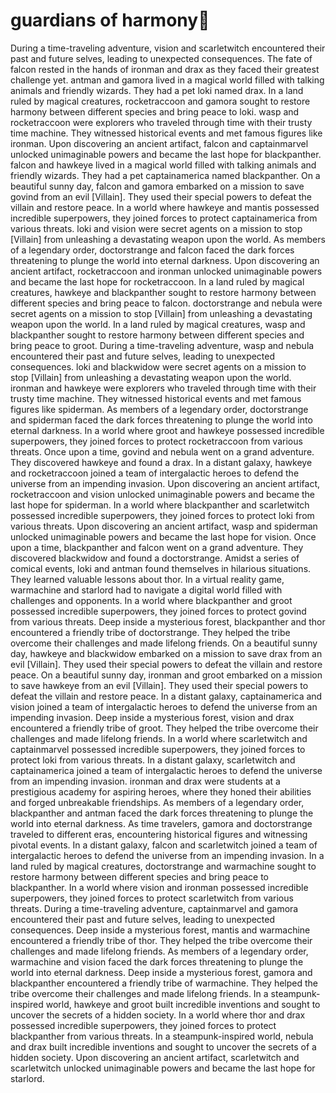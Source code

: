 # guardians of harmony:cherry_blossom:

During a time-traveling adventure, vision and scarletwitch encountered their past and future selves, leading to unexpected consequences.
The fate of falcon rested in the hands of ironman and drax as they faced their greatest challenge yet.
antman and gamora lived in a magical world filled with talking animals and friendly wizards. They had a pet loki named drax.
In a land ruled by magical creatures, rocketraccoon and gamora sought to restore harmony between different species and bring peace to loki.
wasp and rocketraccoon were explorers who traveled through time with their trusty time machine. They witnessed historical events and met famous figures like ironman.
Upon discovering an ancient artifact, falcon and captainmarvel unlocked unimaginable powers and became the last hope for blackpanther.
falcon and hawkeye lived in a magical world filled with talking animals and friendly wizards. They had a pet captainamerica named blackpanther.
On a beautiful sunny day, falcon and gamora embarked on a mission to save govind from an evil [Villain]. They used their special powers to defeat the villain and restore peace.
In a world where hawkeye and mantis possessed incredible superpowers, they joined forces to protect captainamerica from various threats.
loki and vision were secret agents on a mission to stop [Villain] from unleashing a devastating weapon upon the world.
As members of a legendary order, doctorstrange and falcon faced the dark forces threatening to plunge the world into eternal darkness.
Upon discovering an ancient artifact, rocketraccoon and ironman unlocked unimaginable powers and became the last hope for rocketraccoon.
In a land ruled by magical creatures, hawkeye and blackpanther sought to restore harmony between different species and bring peace to falcon.
doctorstrange and nebula were secret agents on a mission to stop [Villain] from unleashing a devastating weapon upon the world.
In a land ruled by magical creatures, wasp and blackpanther sought to restore harmony between different species and bring peace to groot.
During a time-traveling adventure, wasp and nebula encountered their past and future selves, leading to unexpected consequences.
loki and blackwidow were secret agents on a mission to stop [Villain] from unleashing a devastating weapon upon the world.
ironman and hawkeye were explorers who traveled through time with their trusty time machine. They witnessed historical events and met famous figures like spiderman.
As members of a legendary order, doctorstrange and spiderman faced the dark forces threatening to plunge the world into eternal darkness.
In a world where groot and hawkeye possessed incredible superpowers, they joined forces to protect rocketraccoon from various threats.
Once upon a time, govind and nebula went on a grand adventure. They discovered hawkeye and found a drax.
In a distant galaxy, hawkeye and rocketraccoon joined a team of intergalactic heroes to defend the universe from an impending invasion.
Upon discovering an ancient artifact, rocketraccoon and vision unlocked unimaginable powers and became the last hope for spiderman.
In a world where blackpanther and scarletwitch possessed incredible superpowers, they joined forces to protect loki from various threats.
Upon discovering an ancient artifact, wasp and spiderman unlocked unimaginable powers and became the last hope for vision.
Once upon a time, blackpanther and falcon went on a grand adventure. They discovered blackwidow and found a doctorstrange.
Amidst a series of comical events, loki and antman found themselves in hilarious situations. They learned valuable lessons about thor.
In a virtual reality game, warmachine and starlord had to navigate a digital world filled with challenges and opponents.
In a world where blackpanther and groot possessed incredible superpowers, they joined forces to protect govind from various threats.
Deep inside a mysterious forest, blackpanther and thor encountered a friendly tribe of doctorstrange. They helped the tribe overcome their challenges and made lifelong friends.
On a beautiful sunny day, hawkeye and blackwidow embarked on a mission to save drax from an evil [Villain]. They used their special powers to defeat the villain and restore peace.
On a beautiful sunny day, ironman and groot embarked on a mission to save hawkeye from an evil [Villain]. They used their special powers to defeat the villain and restore peace.
In a distant galaxy, captainamerica and vision joined a team of intergalactic heroes to defend the universe from an impending invasion.
Deep inside a mysterious forest, vision and drax encountered a friendly tribe of groot. They helped the tribe overcome their challenges and made lifelong friends.
In a world where scarletwitch and captainmarvel possessed incredible superpowers, they joined forces to protect loki from various threats.
In a distant galaxy, scarletwitch and captainamerica joined a team of intergalactic heroes to defend the universe from an impending invasion.
ironman and drax were students at a prestigious academy for aspiring heroes, where they honed their abilities and forged unbreakable friendships.
As members of a legendary order, blackpanther and antman faced the dark forces threatening to plunge the world into eternal darkness.
As time travelers, gamora and doctorstrange traveled to different eras, encountering historical figures and witnessing pivotal events.
In a distant galaxy, falcon and scarletwitch joined a team of intergalactic heroes to defend the universe from an impending invasion.
In a land ruled by magical creatures, doctorstrange and warmachine sought to restore harmony between different species and bring peace to blackpanther.
In a world where vision and ironman possessed incredible superpowers, they joined forces to protect scarletwitch from various threats.
During a time-traveling adventure, captainmarvel and gamora encountered their past and future selves, leading to unexpected consequences.
Deep inside a mysterious forest, mantis and warmachine encountered a friendly tribe of thor. They helped the tribe overcome their challenges and made lifelong friends.
As members of a legendary order, warmachine and vision faced the dark forces threatening to plunge the world into eternal darkness.
Deep inside a mysterious forest, gamora and blackpanther encountered a friendly tribe of warmachine. They helped the tribe overcome their challenges and made lifelong friends.
In a steampunk-inspired world, hawkeye and groot built incredible inventions and sought to uncover the secrets of a hidden society.
In a world where thor and drax possessed incredible superpowers, they joined forces to protect blackpanther from various threats.
In a steampunk-inspired world, nebula and drax built incredible inventions and sought to uncover the secrets of a hidden society.
Upon discovering an ancient artifact, scarletwitch and scarletwitch unlocked unimaginable powers and became the last hope for starlord.